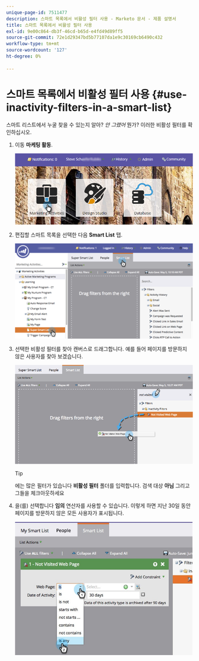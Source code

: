 ```yaml
---
unique-page-id: 7511477
description: 스마트 목록에서 비활성 필터 사용 - Marketo 문서 - 제품 설명서
title: 스마트 목록에서 비활성 필터 사용
exl-id: 9e00c864-db3f-46cd-b65d-e4fd49d89ff5
source-git-commit: 72e1d29347bd5b77107da1e9c30169cb6490c432
workflow-type: tm+mt
source-wordcount: '127'
ht-degree: 0%

---
```


# 스마트 목록에서 비활성 필터 사용 {#use-inactivity-filters-in-a-smart-list}

스마트 리스트에서 누굴 찾을 수 있는지 알아? *안 그랬어* 뭔가? 이러한 비활성 필터를 확인하십시오.

1. 이동 **마케팅 활동**.

   ![](assets/login-marketing-activities-3.png)

1. 편집할 스마트 목록을 선택한 다음 **Smart List** 탭.

   ![](assets/smartlist-choose.png)

1. 선택한 비활성 필터를 찾아 캔버스로 드래그합니다. 예를 들어 페이지를 방문하지 않은 사용자를 찾아 보겠습니다.

   ![](assets/draginactivityfilter.png)

   >[!TIP]
   >
   >에는 많은 필터가 있습니다 **비활성 필터** 폴더를 입력합니다. 검색 대상 **아님** 그리고 그들을 체크아웃하세요

1. 을(를) 선택합니다 **임의** 연산자를 사용할 수 있습니다. 이렇게 하면 지난 30일 동안 페이지를 방문하지 않은 모든 사용자가 표시됩니다.

   ![](assets/mysmartlist-people.jpg)
